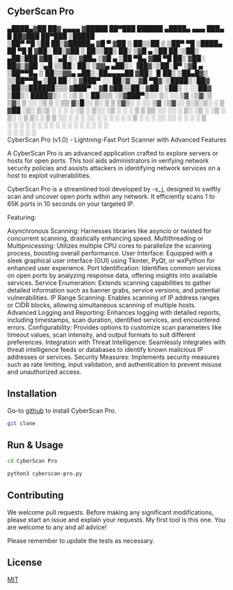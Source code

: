 ## CyberScan Pro

 ▄████▄▓██   ██▓ ▄▄▄▄   ▓█████  ██▀███    ██████  ▄████▄   ▄▄▄       ███▄    █     ██▓███   ██▀███   ▒█████  
▒██▀ ▀█ ▒██  ██▒▓█████▄ ▓█   ▀ ▓██ ▒ ██▒▒██    ▒ ▒██▀ ▀█  ▒████▄     ██ ▀█   █    ▓██░  ██▒▓██ ▒ ██▒▒██▒  ██▒
▒▓█    ▄ ▒██ ██░▒██▒ ▄██▒███   ▓██ ░▄█ ▒░ ▓██▄   ▒▓█    ▄ ▒██  ▀█▄  ▓██  ▀█ ██▒   ▓██░ ██▓▒▓██ ░▄█ ▒▒██░  ██▒
▒▓▓▄ ▄██▒░ ▐██▓░▒██░█▀  ▒▓█  ▄ ▒██▀▀█▄    ▒   ██▒▒▓▓▄ ▄██▒░██▄▄▄▄██ ▓██▒  ▐▌██▒   ▒██▄█▓▒ ▒▒██▀▀█▄  ▒██   ██░
▒ ▓███▀ ░░ ██▒▓░░▓█  ▀█▓░▒████▒░██▓ ▒██▒▒██████▒▒▒ ▓███▀ ░ ▓█   ▓██▒▒██░   ▓██░   ▒██▒ ░  ░░██▓ ▒██▒░ ████▓▒░
░ ░▒ ▒  ░ ██▒▒▒ ░▒▓███▀▒░░ ▒░ ░░ ▒▓ ░▒▓░▒ ▒▓▒ ▒ ░░ ░▒ ▒  ░ ▒▒   ▓▒█░░ ▒░   ▒ ▒    ▒▓▒░ ░  ░░ ▒▓ ░▒▓░░ ▒░▒░▒░ 
  ░  ▒  ▓██ ░▒░ ▒░▒   ░  ░ ░  ░  ░▒ ░ ▒░░ ░▒  ░ ░  ░  ▒     ▒   ▒▒ ░░ ░░   ░ ▒░   ░▒ ░       ░▒ ░ ▒░  ░ ▒ ▒░ 
░       ▒ ▒ ░░   ░    ░    ░     ░░   ░ ░  ░  ░  ░          ░   ▒      ░   ░ ░    ░░         ░░   ░ ░ ░ ░ ▒  
░ ░     ░ ░      ░         ░  ░   ░           ░  ░ ░            ░  ░         ░                ░         ░ ░  
░       ░ ░           ░                          ░                                                           
                 CyberScan Pro (v1.0) - Lightning-Fast Port Scanner with Advanced Features



A CyberScan Pro is an advanced application crafted to explore servers or hosts for open ports. This tool aids administrators in verifying network security policies and assists attackers in identifying network services on a host to exploit vulnerabilities.

CyberScan Pro is a streamlined tool developed by -s_j, designed to swiftly scan and uncover open ports within any network. It efficiently scans 1 to 65K ports in 10 seconds on your targeted IP.

Featuring:

Asynchronous Scanning: Harnesses libraries like asyncio or twisted for concurrent scanning, drastically enhancing speed.
Multithreading or Multiprocessing: Utilizes multiple CPU cores to parallelize the scanning process, boosting overall performance.
User Interface: Equipped with a sleek graphical user interface (GUI) using Tkinter, PyQt, or wxPython for enhanced user experience.
Port Identification: Identifies common services on open ports by analyzing response data, offering insights into available services.
Service Enumeration: Extends scanning capabilities to gather detailed information such as banner grabs, service versions, and potential vulnerabilities.
IP Range Scanning: Enables scanning of IP address ranges or CIDR blocks, allowing simultaneous scanning of multiple hosts.
Advanced Logging and Reporting: Enhances logging with detailed reports, including timestamps, scan duration, identified services, and encountered errors.
Configurability: Provides options to customize scan parameters like timeout values, scan intensity, and output formats to suit different preferences.
Integration with Threat Intelligence: Seamlessly integrates with threat intelligence feeds or databases to identify known malicious IP addresses or services.
Security Measures: Implements security measures such as rate limiting, input validation, and authentication to prevent misuse and unauthorized access.


## Installation

Go-to [github](Link) to install CyberScan Pro.

```bash
git clone 
```

## Run & Usage

```bash
cd CyberScan Pro

python3 cyberscan-pro.py

```

## Contributing
We welcome pull requests. Before making any significant modifications, please start an issue and explain your requests.
My first tool is this one. You are welcome to any and all advice!

Please remember to update the tests as necessary.

## License
[MIT](https://choosealicense.com/licenses/mit/)
